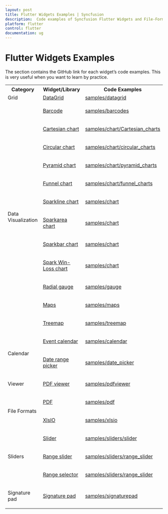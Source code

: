 ```yaml
---
layout: post
title: Flutter Widgets Examples | Syncfusion
description:  Code examples of Syncfusion Flutter Widgets and File-Format (Excel and PDF) Libraries. |Syncfusion Flutter Widgets|
platform: flutter
control: flutter
documentation: ug
---
```


# Flutter Widgets Examples

The section contains the GitHub link for each widget’s code examples. This is very useful when you want to learn by practice.

<table>
<tr>
<th>Category</th>
<th>Widget/Library</th>
<th>Code Examples</th>
</tr>

<tr>
<td>Grid</td>
<td><a href = "https://help.syncfusion.com/flutter/datagrid/overview">DataGrid</a></td>
<td><a href="https://github.com/syncfusion/flutter-examples/tree/master/lib/samples/datagrid">samples/datagrid</a></td>
</tr>
<tr>

<td rowspan="12">

<p>Data Visualization</p>
</td>

<td><p><a href="https://help.syncfusion.com/flutter/barcode/overview">Barcode</a></p></td>
<td><p><a href="https://github.com/syncfusion/flutter-examples/tree/master/lib/samples/barcodes">samples/barcodes</a></p></td>
</tr>

<tr>
<td><p><a href="https://help.syncfusion.com/flutter/cartesian-charts/overview">Cartesian chart</a></p></td>
<td><p><a href="https://github.com/syncfusion/flutter-examples/tree/master/lib/samples/chart/cartesian_charts">samples/chart/Cartesian_charts</a></p></td>
</tr>

<tr>
<td><p><a href="https://help.syncfusion.com/flutter/circular-charts/overview"> Circular chart</a></p></td>
<td><p><a href="https://github.com/syncfusion/flutter-examples/tree/master/lib/samples/chart/circular_charts">samples/chart/circular_charts</a></p></td>
</tr>

<tr>
<td><p><a href="https://help.syncfusion.com/flutter/pyramid-chart/overview">Pyramid chart</a></p></td>
<td><p><a href="https://github.com/syncfusion/flutter-examples/tree/master/lib/samples/chart/pyramid_charts">samples/chart/pyramid_charts</a></p></td>
</tr>

<tr>
<td><p><a href="https://help.syncfusion.com/flutter/funnel-chart/overview">Funnel chart</a></p></td>
<td><p><a href="https://github.com/syncfusion/flutter-examples/tree/master/lib/samples/chart/funnel_charts">samples/chart/funnel_charts</a></p></td>
</tr>

<tr>
<td><p><a href="https://help.syncfusion.com/flutter/sparkcharts/overview">Sparkline chart</a></p></td>
<td><p><a href="https://github.com/syncfusion/flutter-examples/tree/master/lib/samples/sparkline">samples/chart</a></p></td>
</tr>

<tr>
<td><p><a href="https://help.syncfusion.com/flutter/sparkcharts/overview">Sparkarea chart</a></p></td>
<td><p><a href="https://github.com/syncfusion/flutter-examples/tree/master/lib/samples/sparkline">samples/chart</a></p></td>
</tr>

<tr>
<td><p><a href="https://help.syncfusion.com/flutter/sparkcharts/overview">Sparkbar chart</a></p></td>
<td><p><a href="https://github.com/syncfusion/flutter-examples/tree/master/lib/samples/sparkline">samples/chart</a></p></td>
</tr>

<tr>
<td><p><a href="https://help.syncfusion.com/flutter/sparkcharts/overview">Spark Win-Loss chart</a></p></td>
<td><p><a href="https://github.com/syncfusion/flutter-examples/tree/master/lib/samples/sparkline">samples/chart</a></p></td>
</tr>

<tr>
<td><p><a href="https://help.syncfusion.com/flutter/radial-gauge/overview">Radial gauge</a></p></td>
<td><p><a href="https://github.com/syncfusion/flutter-examples/tree/master/lib/samples/gauge">samples/gauge</a></p>
</td>
</tr>

<tr>
<td><p><a href="https://help.syncfusion.com/flutter/maps/overview">Maps</a></p></td>
<td><p><a href="https://github.com/syncfusion/flutter-examples/tree/master/lib/samples/maps">samples/maps</a></p></td>
</tr>

<tr>
<td><p><a href="https://help.syncfusion.com/flutter/treemap/overview">Treemap</a></p></td>
<td><p><a href="https://github.com/syncfusion/flutter-examples/tree/master/lib/samples/treemap">samples/treemap</a></p></td>
</tr>

<tr>
<td rowspan="2"><p>Calendar</p></td>
<td><p><a href="http://172.16.0.76/flutter/calendar/overview">Event calendar</a></p></td>
<td><p><a href="https://github.com/syncfusion/flutter-examples/tree/master/lib/samples/calendar">samples/calendar</a></p></td>
</tr>

<tr>
<td><p><a href="http://172.16.0.76/flutter/daterangepicker/overview">Date range picker</a></p></td>
<td><p><a href="https://github.com/syncfusion/flutter-examples/tree/master/lib/samples/date_picker">samples/date_picker</a></p>
</td>
</tr>

<tr>
<td><p>Viewer</p></td>
<td><p><a href="http://172.16.0.76/flutter/pdf-viewer/overview">PDF viewer</a></p></td>
<td><p><a href="https://github.com/syncfusion/flutter-examples/tree/master/lib/samples/pdf_viewer">samples/pdfviewer</a></p>
</td></tr>

<tr>
<td rowspan="2"><p>File Formats</p></td>
<td><p><a href="https://help.syncfusion.com/flutter/pdf/overview">PDF</a></p></td>
<td><p><a href="https://github.com/syncfusion/flutter-examples/tree/master/lib/samples/pdf">samples/pdf</a></p></td>
</tr>

<tr>
<td><p><a href="https://help.syncfusion.com/flutter/xlsio/overview">XlsIO</a></p></td>
<td><p><a href="https://github.com/syncfusion/flutter-examples/tree/master/lib/samples/xlsio">samples/xlsio</a></p></td>
</tr>

<tr>
<td rowspan="3"><p>Sliders</p></td>
<td><p><a href="https://help.syncfusion.com/flutter/slider/overview">Slider</a></p></td>
<td><p><a href="https://github.com/syncfusion/flutter-examples/tree/master/lib/samples/sliders/slider">samples/sliders/slider</a></p>
</td>
</tr>

<tr>
<td><p><a href="https://help.syncfusion.com/flutter/range-slider/overview">Range slider</a></p></td>
<td><p><a href="https://github.com/syncfusion/flutter-examples/tree/master/lib/samples/sliders/range_slider">samples/sliders/range_slider</a></p>
</td>
</tr>

<tr>
<td><p><a href="https://help.syncfusion.com/flutter/range-selector/overview">Range selector</a></p></td>
<td><p><a href="https://github.com/syncfusion/flutter-examples/tree/master/lib/samples/sliders/range_slider">samples/sliders/range_slider</a></p></td>
</tr>

<tr>
<td><p>Signature pad</p></td>
<td><p><a href="https://help.syncfusion.com/flutter/signaturepad/overview">Signature pad</a></p></td>
<td><p><a href="https://github.com/syncfusion/flutter-examples/tree/master/lib/samples/signature_pad">samples/signaturepad</a></p></td>
</tr>

</table>
